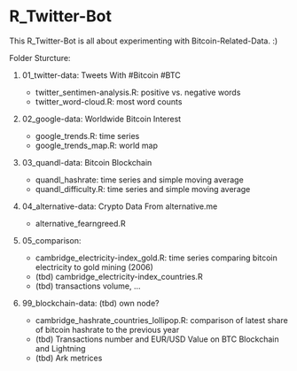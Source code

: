 # R_Twitter-Bot

This R_Twitter-Bot is all about experimenting with Bitcoin-Related-Data. :)

Folder Sturcture:

1. 01_twitter-data: Tweets With #Bitcoin #BTC
	- twitter_sentimen-analysis.R: positive vs. negative words
	- twitter_word-cloud.R: most word counts

2. 02_google-data: Worldwide Bitcoin Interest
	- google_trends.R: time series
	- google_trends_map.R: world map

3. 03_quandl-data: Bitcoin Blockchain
	- quandl_hashrate: time series and simple moving average
	- quandl_difficulty.R: time series and simple moving average

4. 04_alternative-data: Crypto Data From alternative.me
	- alternative_fearngreed.R

5. 05_comparison: 
	- cambridge_electricity-index_gold.R: time series comparing bitcoin electricity to gold mining (2006)
	- (tbd) cambridge_electricity-index_countries.R
	- (tbd) transactions volume, ...

99. 99_blockchain-data: (tbd) own node?
	- cambridge_hashrate_countries_lollipop.R: comparison of latest share of bitcoin hashrate to the previous year
	- (tbd) Transactions number and EUR/USD Value on BTC Blockchain and Lightning
	- (tbd) Ark metrices




